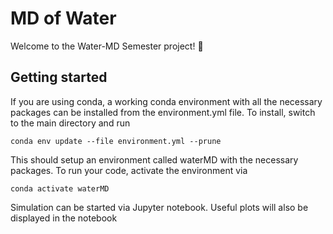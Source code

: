 # MD of Water
Welcome to the Water-MD Semester project! :rocket:

## Getting started
If you are using conda, a working conda environment with all the necessary packages can be installed from the environment.yml file.
To install, switch to the main directory and run
```
conda env update --file environment.yml --prune
```  
This should setup an environment called waterMD with the necessary packages.
To run your code, activate the environment via
```
conda activate waterMD
```
Simulation can be started via Jupyter notebook. Useful plots will also be displayed in the notebook
